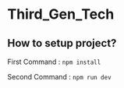 # Third_Gen_Tech

## How to setup project?
First Command : `npm install`

Second Command : `npm run dev`
